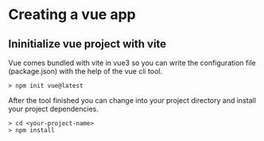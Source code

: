 # Creating a vue app

## Ininitialize vue project with vite
Vue comes bundled with vite in vue3 so you can write the configuration file (package.json) with the help of the vue cli tool.
```
> npm init vue@latest
```

After the tool finished you can change into your project directory and install your project dependencies.
```
> cd <your-project-name>
> npm install
```

